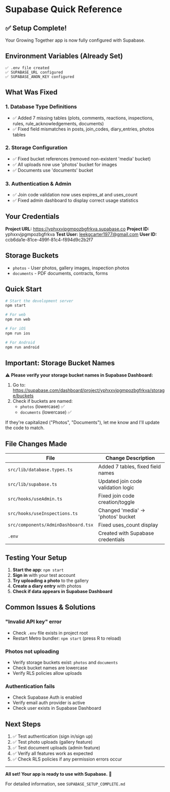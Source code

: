 # Supabase Quick Reference

## ✅ Setup Complete!

Your Growing Together app is now fully configured with Supabase.

## Environment Variables (Already Set)
```
✅ .env file created
✅ SUPABASE_URL configured
✅ SUPABASE_ANON_KEY configured
```

## What Was Fixed

### 1. Database Type Definitions
- ✅ Added 7 missing tables (plots, comments, reactions, inspections, rules, rule_acknowledgements, documents)
- ✅ Fixed field mismatches in posts, join_codes, diary_entries, photos tables

### 2. Storage Configuration
- ✅ Fixed bucket references (removed non-existent 'media' bucket)
- ✅ All uploads now use 'photos' bucket for images
- ✅ Documents use 'documents' bucket

### 3. Authentication & Admin
- ✅ Join code validation now uses expires_at and uses_count
- ✅ Fixed admin dashboard to display correct usage statistics

## Your Credentials

**Project URL:** https://yphxxvjpgmpozbgfrkva.supabase.co
**Project ID:** yphxxvjpgmpozbgfrkva
**Test User:** leekgcarter1977@gmail.com
**User ID:** ccb6da1e-81ce-499f-81c4-f894d9c2b2f7

## Storage Buckets
- `photos` - User photos, gallery images, inspection photos
- `documents` - PDF documents, contracts, forms

## Quick Start

```bash
# Start the development server
npm start

# For web
npm run web

# For iOS
npm run ios

# For Android
npm run android
```

## Important: Storage Bucket Names

⚠️ **Please verify your storage bucket names in Supabase Dashboard:**

1. Go to: https://supabase.com/dashboard/project/yphxxvjpgmpozbgfrkva/storage/buckets
2. Check if buckets are named:
   - `photos` (lowercase) ✅
   - `documents` (lowercase) ✅

If they're capitalized ("Photos", "Documents"), let me know and I'll update the code to match.

## File Changes Made

| File | Change Description |
|------|-------------------|
| `src/lib/database.types.ts` | Added 7 tables, fixed field names |
| `src/lib/supabase.ts` | Updated join code validation logic |
| `src/hooks/useAdmin.ts` | Fixed join code creation/toggle |
| `src/hooks/useInspections.ts` | Changed 'media' → 'photos' bucket |
| `src/components/AdminDashboard.tsx` | Fixed uses_count display |
| `.env` | Created with Supabase credentials |

## Testing Your Setup

1. **Start the app**: `npm start`
2. **Sign in** with your test account
3. **Try uploading a photo** to the gallery
4. **Create a diary entry** with photos
5. **Check if data appears in Supabase Dashboard**

## Common Issues & Solutions

### "Invalid API key" error
- Check `.env` file exists in project root
- Restart Metro bundler: `npm start` (press R to reload)

### Photos not uploading
- Verify storage buckets exist: `photos` and `documents`
- Check bucket names are lowercase
- Verify RLS policies allow uploads

### Authentication fails
- Check Supabase Auth is enabled
- Verify email auth provider is active
- Check user exists in Supabase Dashboard

## Next Steps

1. ✅ Test authentication (sign in/sign up)
2. ✅ Test photo uploads (gallery feature)
3. ✅ Test document uploads (admin feature)
4. ✅ Verify all features work as expected
5. ✅ Check RLS policies if any permission errors occur

---

**All set! Your app is ready to use with Supabase.** 🚀

For detailed information, see `SUPABASE_SETUP_COMPLETE.md`


